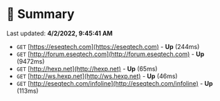 # 📖 Summary
Last updated: **4/2/2022, 9:45:41 AM**

- `GET` [https://eseqtech.com](https://eseqtech.com) - **Up** (244ms)
- `GET` [http://forum.eseqtech.com](http://forum.eseqtech.com) - **Up** (9472ms)
- `GET` [http://hexp.net](http://hexp.net) - **Up** (65ms)
- `GET` [http://ws.hexp.net](http://ws.hexp.net) - **Up** (46ms)
- `GET` [http://eseqtech.com/infoline](http://eseqtech.com/infoline) - **Up** (113ms)
